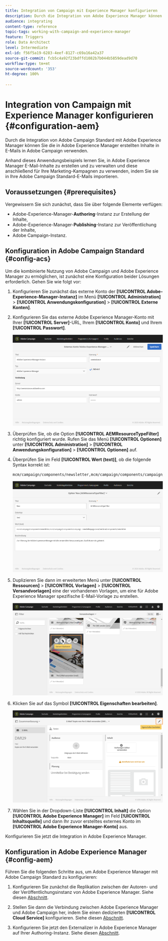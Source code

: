 ```yaml
---
title: Integration von Campaign mit Experience Manager konfigurieren
description: Durch die Integration von Adobe Experience Manager können Sie Inhalte direkt in AEM erstellen und später in Adobe Campaign verwenden.
audience: integrating
content-type: reference
topic-tags: working-with-campaign-and-experience-manager
feature: Triggers
role: Data Architect
level: Intermediate
exl-id: f56f5a19-6283-4eef-8127-c69a16a42a37
source-git-commit: fcb5c4a92f23bdffd1082b7b044b5859dead9d70
workflow-type: tm+mt
source-wordcount: '353'
ht-degree: 100%

---
```


# Integration von Campaign mit Experience Manager konfigurieren {#configuration-aem}

Durch die Integration von Adobe Campaign Standard mit Adobe Experience Manager können Sie die in Adobe Experience Manager erstellten Inhalte in E-Mails in Adobe Campaign verwenden.

Anhand dieses Anwendungsbeispiels lernen Sie, in Adobe Experience Manager E-Mail-Inhalte zu erstellen und zu verwalten und diese anschließend für Ihre Marketing-Kampagnen zu verwenden, indem Sie sie in Ihre Adobe Campaign Standard-E-Mails importieren.

## Voraussetzungen {#prerequisites}

Vergewissern Sie sich zunächst, dass Sie über folgende Elemente verfügen:

* Adobe-Experience-Manager-**Authoring**-Instanz zur Erstellung der Inhalte,
* Adobe-Experience-Manager-**Publishing**-Instanz zur Veröffentlichung der Inhalte,
* Adobe Campaign-Instanz.

## Konfiguration in Adobe Campaign Standard {#config-acs}

Um die kombinierte Nutzung von Adobe Campaign und Adobe Experience Manager zu ermöglichen, ist zunächst eine Konfiguration beider Lösungen erforderlich.
Gehen Sie wie folgt vor:

1. Konfigurieren Sie zunächst das externe Konto der **[!UICONTROL Adobe-Experience-Manager-Instanz]** im Menü **[!UICONTROL Administration]** > **[!UICONTROL Anwendungskonfiguration]** > **[!UICONTROL Externe Konten]**.

1. Konfigurieren Sie das externe Adobe Experience Manager-Konto mit Ihrer **[!UICONTROL Server]**-URL, Ihrem **[!UICONTROL Konto]** und Ihrem **[!UICONTROL Passwort]**.

   ![](assets/aem_1.png)

1. Überprüfen Sie, ob die Option **[!UICONTROL AEMResourceTypeFilter]** richtig konfiguriert wurde. Rufen Sie das Menü **[!UICONTROL Optionen]** unter **[!UICONTROL Administration]** > **[!UICONTROL Anwendungskonfiguration]** > **[!UICONTROL Optionen]** auf.

1. Überprüfen Sie im Feld **[!UICONTROL Wert (text)]**, ob die folgende Syntax korrekt ist:

   ```
   mcm/campaign/components/newsletter,mcm/campaign/components/campaign_newsletterpage,mcm/neolane/components/newsletter
   ```

   ![](assets/aem_2.png)

1. Duplizieren Sie dann im erweiterten Menü unter **[!UICONTROL Ressourcen]** > **[!UICONTROL Vorlagen]** > **[!UICONTROL Versandvorlagen]** eine der vorhandenen Vorlagen, um eine für Adobe Experience Manager spezifische E-Mail-Vorlage zu erstellen.

   ![](assets/aem_3.png)

1. Klicken Sie auf das Symbol **[!UICONTROL Eigenschaften bearbeiten]**.

   ![](assets/aem_4.png)

1. Wählen Sie in der Dropdown-Liste **[!UICONTROL Inhalt]** die Option **[!UICONTROL Adobe Experience Manager]** im Feld **[!UICONTROL Inhaltsquelle]** und dann Ihr zuvor erstelltes externes Konto im **[!UICONTROL Adobe Experience Manager-Konto]** aus.

Konfigurieren Sie jetzt die Integration in Adobe Experience Manager.

## Konfiguration in Adobe Experience Manager {#config-aem}

Führen Sie die folgenden Schritte aus, um Adobe Experience Manager mit Adobe Campaign Standard zu konfigurieren:

1. Konfigurieren Sie zunächst die Replikation zwischen der Autoren- und der Veröffentlichungsinstanz von Adobe Experience Manager. Siehe diesen [Abschnitt](https://experienceleague.adobe.com/docs/experience-manager-65/administering/integration/campaignstandard.html?lang=de#configuring-adobe-experience-manager?lang=de).

1. Stellen Sie dann die Verbindung zwischen Adobe Experience Manager und Adobe Campaign her, indem Sie einen dedizierten **[!UICONTROL Cloud Service]** konfigurieren. Siehe diesen [Abschnitt](https://experienceleague.adobe.com/docs/experience-manager-65/administering/integration/campaignstandard.html?lang=de#connecting-aem-to-adobe-campaign?lang=de).

1. Konfigurieren Sie jetzt den Externalizer in Adobe Experience Manager auf Ihrer Authoring-Instanz. Siehe diesen [Abschnitt](https://experienceleague.adobe.com/docs/experience-manager-65/administering/integration/campaignstandard.html?lang=de#configuring-the-externalizer).
